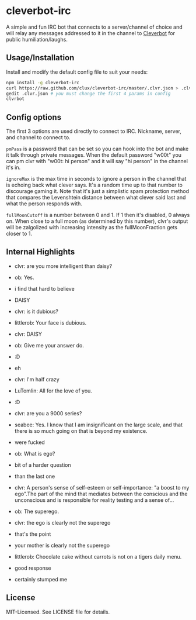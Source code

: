 # cleverbot-irc
A simple and fun IRC bot that connects to a server/channel of choice and will relay any messages addressed to it in the channel to [Cleverbot](http://http://www.cleverbot.com/) for public humiliation/laughs.

## Usage/Installation
Install and modify the default config file to suit your needs:

```bash
npm install -g cleverbot-irc
curl https://raw.github.com/clux/cleverbot-irc/master/.clvr.json > .clvr.json
gedit .clvr.json # you must change the first 4 params in config
clvrbot
```

## Config options
The first 3 options are used directly to connect to IRC. Nickname, server, and channel to connect to.

`pmPass` is a password that can be set so you can hook into the bot and make it talk through private messages. When the default password "w00t" you can pm clvr with "w00t: hi person" and it will say "hi person" in the channel it's in.

`ignoreMax` is the max time in seconds to ignore a person in the channel that is echoing back what clever says. It's a random time up to that number to discourage gaming it. Note that it's just a simplistic spam protection method that compares the Levenshtein distance between what clever said last and what the person responds with.

`fullMoonCutoff` is a number between 0 and 1. If 1 then it's disabled, 0 always on. When close to a full moon (as determined by this number), clvr's output will be zalgolized with increasing intensity as the fullMoonFraction gets closer to 1.

## Internal Highlights

- <ob> clvr: are you more intelligent than daisy?
- <clvr> ob: Yes.
- <ob> i find that hard to believe
- <daisy> DAISY


- <littlerob> clvr: is it dubious?
- <clvr> littlerob: Your face is dubious.


- <ob> clvr: DAISY
- <clvr> ob: Give me your answer do.
- <LuTomlin> :D
- <ob> eh
- <LuTomlin> clvr: I'm half crazy
- <clvr> LuTomlin: All for the love of you.
- <LuTomlin> :D
- <seabee> clvr: are you a 9000 series?
- <clvr> seabee: Yes. I know that I am insignificant on the large scale, and that there is so much going on that is beyond my existence.
- <seabee> were fucked


- <clvr> ob: What is ego?
- <littlerob> bit of a harder question
- <littlerob> than the last one
- <ob> clvr: A person's sense of self-esteem or self-importance:  "a boost to my ego".The  part of the mind that mediates between the conscious and the  unconscious and is responsible for reality testing and a sense of...
- <clvr> ob: The superego.
- <littlerob> clvr: the ego is clearly not the superego
- <littlerob> that's the point
- <rwge> your mother is clearly not the superego
- <clvr> littlerob: Chocolate cake without carrots is not on a tigers daily menu.
- <ob> good response
- <littlerob> certainly stumped me

## License
MIT-Licensed. See LICENSE file for details.
